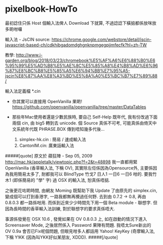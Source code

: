 # pixelbook-HowTo
最初諗住只係 Host 個輸入法俾人 Download 下就算, 不過諗諗下橫掂都係放咪放多啲咁囉

輸入法 - JsCIN source:
https://chrome.google.com/webstore/detail/jscin-javascript-based-ch/cdkhibgadomdghgnknpmgegpjjmfecfk?hl=zh-TW

教學:
http://www.i-garden.org/blog/2018/03/23/chromebook%E5%AF%A6%E6%88%B0%E6%95%99%E5%AD%B8%E5%AE%8C%E5%85%A8%E4%B8%AD%E6%96%87%E8%BC%B8%E5%85%A5%E6%94%BB%E7%95%A5-jscin%E8%87%AA%E8%A3%BD%E5%8A%A0%E5%BC%B7%E7%89%88/


輸入法定義檔 *.cin
- 你其實可以直接用 OpenVanilla 果啲!  
https://github.com/openvanilla/openvanilla/tree/master/DataTables

- 那些年Mac使用者還是少數民族時, 要自己 Self-Help 既年代, 我有份改過下面兩個 cin, 由 big5 轉到去 unicode.
  個 Source 真係不可考, 可能真係由倚天中文系統年代既 PHRASE.BOX 傳到唔知幾多代後...
    1. simplex-hk.cin : 簡易 / 速成輸入法 
    2. CantonIM.cin: 廣東話輸入法

#####[quote] 原文於 蘋狂陣 - Sep 05, 2009
http://mac.hk/appletalk/viewtopic.php?f=2&t=48898
我一直都用緊 OpenVanilla (香草輸入法, 下稱 OV), 其實除左佢係因為Opensource外, 主要係因為我用簡易太多了, 耐都我可以 BlindType 竹戈7 日人1 一日6 一日6 咁的. 要我竹木<Space><Space>1 (即係簡易的 "學" 字) 過 OSX 的輸入法, 恕真係唔掂.
  
之後更花咗啲時間, 由網友 Moming 既幫助下我 Update 了由原先的 simplex.cin, 變成個可以打到香港字, 一路我都無再攪過任何野. 去到由 0.7.2 -> 0.8, 再由 0.8.0.3 都一路係咁用. 而係到近來少少時間先下用一個 Beta module - 聯想字. 但因為長時間的香草輸入法訓練, 對於聯想字的要求真係唔大.

事源係發覺在 OSX 10.6 , 發覺如果在 OV 0.8.0.3 上, 如在啟動的情況下進入 Screensaver Mode, 之後居然係入 Password 果陣有問題. 我唔太Sure新出的 OV 0.9a 會否已Fix呢個問題, 但眼見咁多人都話用 Yahoo! KeyKey (奇摩輸入法, 下稱 Y!KK (因為叫YKK好似某朋友, XDDD). 
#####[/quote]
